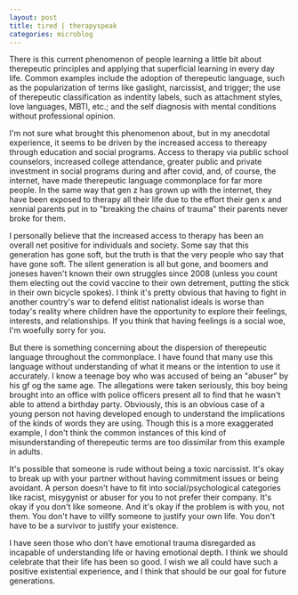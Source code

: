 ```yaml
---
layout: post
title: tired | therapyspeak
categories: microblog
---
```


There is this current phenomenon of people learning a little bit about therepeutic principles and applying that superficial learning in every day life. Common examples include the adoption of therepeutic language, such as the popularization of terms like gaslight, narcissist, and trigger; the use of therepeutic classification as indentity labels, such as attachment styles, love languages, MBTI, etc.; and the self diagnosis with mental conditions without professional opinion.

I'm not sure what brought this phenomenon about, but in my anecdotal experience, it seems to be driven by the increased access to thereapy through education and social programs. Access to therapy via public school counselors, increased college attendance, greater public and private investment in social programs during and after covid, and, of course, the internet, have made therepeutic language commonplace for far more people. In the same way that gen z has grown up with the internet, they have been exposed to therapy all their life due to the effort their gen x and xennial parents put in to "breaking the chains of trauma" their parents never broke for them. 

I personally believe that the increased access to therapy has been an overall net positive for individuals and society. Some say that this generation has gone soft, but the truth is that the very people who say that have gone soft. The silent generation is all but gone, and boomers and joneses haven't known their own struggles since 2008 (unless you count them electing out the covid vaccine to their own detrement, putting the stick in their own bicycle spokes). I think it's pretty obvious that having to fight in another country's war to defend elitist nationalist ideals is worse than today's reality where children have the opportunity to explore their feelings, interests, and relationships. If you think that having feelings is a social woe, I'm woefully sorry for you.

But there is something concerning about the dispersion of therepeutic language throughout the commonplace. I have found that many use this language without understanding of what it means or the intention to use it accurately. I know a teenage boy who was accused of being an "abuser" by his gf og the same age. The allegations were taken seriously, this boy being brought into an office with police officers present all to find that he wasn't able to attend a birthday party. Obviously, this is an obvious case of a young person not having developed enough to understand the implications of the kinds of words they are using. Though this is a more exaggerated example, I don't think the common instances of this kind of misunderstanding of therepeutic terms are too dissimilar from this example in adults. 

It's possible that someone is rude without being a toxic narcissist. It's okay to break up with your partner without having commitment issues or being avoidant. A person doesn't have to fit into social/psychological categories like racist, misygynist or abuser for you to not prefer their company. It's okay if you don't like someone. And it's okay if the problem is with you, not them. You don't have to villfy someone to justify your own life. You don't have to be a survivor to justify your existence. 

I have seen those who don't have emotional trauma disregarded as incapable of understanding life or having emotional depth. I think we should celebrate that their life has been so good. I wish we all could have such a positive existential experience, and I think that should be our goal for future generations.
